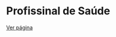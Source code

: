 # Profissinal de Saúde

[Ver página](https://forsoft-academy-full-stack.github.io/profissional-saude/layout/index.html)
